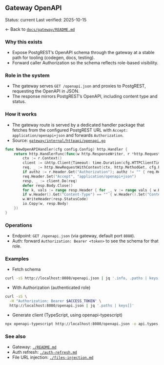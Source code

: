 ## Gateway OpenAPI

Status: current
Last verified: 2025-10-15

← Back to [`docs/gateway/README.md`](./README.md)

### Why this exists

- Expose PostgREST’s OpenAPI schema through the gateway at a stable path for tooling (codegen, docs, testing).
- Forward caller Authorization so the schema reflects role-based visibility.

### Role in the system

- The gateway serves `GET /openapi.json` and proxies to PostgREST, requesting the OpenAPI in JSON.
- The response mirrors PostgREST’s OpenAPI, including content type and status.

### How it works

- The gateway route is served by a dedicated handler package that fetches from the configured PostgREST URL with `Accept: application/openapi+json` and forwards `Authorization`.
- Source: [`gateway/internal/httpapi/openapi.go`](../../gateway/internal/httpapi/openapi.go)

```1:34:gateway/internal/httpapi/openapi.go
func NewOpenAPIHandler(cfg config.Config) http.Handler {
    return http.HandlerFunc(func(w http.ResponseWriter, r *http.Request) {
        ctx := r.Context()
        client := &http.Client{Timeout: time.Duration(cfg.HTTPClientTimeoutSeconds) * time.Second}
        req, _ := http.NewRequestWithContext(ctx, http.MethodGet, cfg.PostgRESTURL, nil)
        if authz := r.Header.Get("Authorization"); authz != "" { req.Header.Set("Authorization", authz) }
        req.Header.Set("Accept", "application/openapi+json")
        resp, _ := client.Do(req)
        defer resp.Body.Close()
        for k, vals := range resp.Header { for _, v := range vals { w.Header().Add(k, v) } }
        if w.Header().Get("Content-Type") == "" { w.Header().Set("Content-Type", "application/openapi+json") }
        w.WriteHeader(resp.StatusCode)
        io.Copy(w, resp.Body)
    })
}
```

### Operations

- Endpoint: `GET /openapi.json` (via gateway, default port `8080`).
- Auth: forward `Authorization: Bearer <token>` to see the schema for that role.

### Examples

- Fetch schema

```bash
curl -sS http://localhost:8080/openapi.json | jq '.info, .paths | keys[0:10]'
```

- With Authorization (authenticated role)

```bash
curl -sS \
  -H "Authorization: Bearer $ACCESS_TOKEN" \
  http://localhost:8080/openapi.json | jq '.paths | keys[]'
```

- Generate client (TypeScript, using openapi-typescript)

```bash
npx openapi-typescript http://localhost:8080/openapi.json -o api.types.ts
```

### See also

- Gateway: [`./README.md`](./README.md)
- Auth refresh: [`./auth-refresh.md`](./auth-refresh.md)
- File URL injection: [`./files-injection.md`](./files-injection.md)
